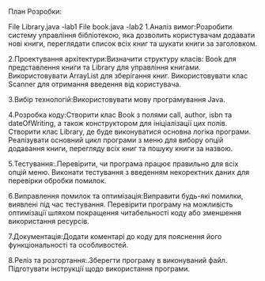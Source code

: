 План Розробки:

File Library.java -lab1
File book.java -lab2
1.﻿Аналіз вимог:Розробити систему управління бібліотекою, яка дозволить користувачам додавати нові книги, переглядати список всіх книг та шукати книги за заголовком.

2.Проектування архітектури:Визначити структуру класів: Book для представлення книги та Library для управління книгами.
Використовувати ArrayList для зберігання книг.
Використовувати клас Scanner для отримання введення від користувача.

3.Вибір технологій:Використовувати мову програмування Java.

4.Розробка коду:Створити клас Book з полями call, author, isbn та dateOfWriting, а також конструктором для ініціалізації цих полів.
Створити клас Library, де буде виконуватися основна логіка програми.
Реалізувати основний цикл програми з меню для вибору опцій додавання книги, перегляду всіх книг та пошуку книги за назвою.

5.Тестування:.Перевірити, чи програма працює правильно для всіх опцій меню.
Виконати тестування з введенням некоректних даних для перевірки обробки помилок.

6.Виправлення помилок та оптимізація:Виправити будь-які помилки, виявлені під час тестування.
Перевірити програму на можливість оптимізації шляхом покращення читабельності коду або зменшення використання ресурсів.

7.Документація:Додати коментарі до коду для пояснення його функціональності та особливостей.

8.Реліз та розгортання:.Зберегти програму в виконуваний файл.
Підготувати інструкції щодо використання програми.
